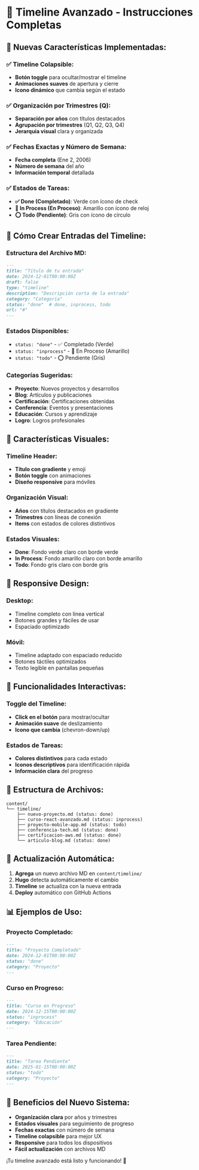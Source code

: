# 📅 Timeline Avanzado - Instrucciones Completas

## 🎯 **Nuevas Características Implementadas:**

### ✅ **Timeline Colapsible:**
- **Botón toggle** para ocultar/mostrar el timeline
- **Animaciones suaves** de apertura y cierre
- **Icono dinámico** que cambia según el estado

### ✅ **Organización por Trimestres (Q):**
- **Separación por años** con títulos destacados
- **Agrupación por trimestres** (Q1, Q2, Q3, Q4)
- **Jerarquía visual** clara y organizada

### ✅ **Fechas Exactas y Número de Semana:**
- **Fecha completa** (Ene 2, 2006)
- **Número de semana** del año
- **Información temporal** detallada

### ✅ **Estados de Tareas:**
- **✅ Done (Completado)**: Verde con ícono de check
- **🔄 In Process (En Proceso)**: Amarillo con ícono de reloj
- **⭕ Todo (Pendiente)**: Gris con ícono de círculo

## 📝 **Cómo Crear Entradas del Timeline:**

### **Estructura del Archivo MD:**
```markdown
---
title: "Título de tu entrada"
date: 2024-12-01T00:00:00Z
draft: false
type: "timeline"
description: "Descripción corta de la entrada"
category: "Categoría"
status: "done"  # done, inprocess, todo
url: "#"
---
```

### **Estados Disponibles:**
- `status: "done"` - ✅ Completado (Verde)
- `status: "inprocess"` - 🔄 En Proceso (Amarillo)
- `status: "todo"` - ⭕ Pendiente (Gris)

### **Categorías Sugeridas:**
- **Proyecto**: Nuevos proyectos y desarrollos
- **Blog**: Artículos y publicaciones
- **Certificación**: Certificaciones obtenidas
- **Conferencia**: Eventos y presentaciones
- **Educación**: Cursos y aprendizaje
- **Logro**: Logros profesionales

## 🎨 **Características Visuales:**

### **Timeline Header:**
- **Título con gradiente** y emoji
- **Botón toggle** con animaciones
- **Diseño responsive** para móviles

### **Organización Visual:**
- **Años** con títulos destacados en gradiente
- **Trimestres** con líneas de conexión
- **Items** con estados de colores distintivos

### **Estados Visuales:**
- **Done**: Fondo verde claro con borde verde
- **In Process**: Fondo amarillo claro con borde amarillo
- **Todo**: Fondo gris claro con borde gris

## 📱 **Responsive Design:**

### **Desktop:**
- Timeline completo con línea vertical
- Botones grandes y fáciles de usar
- Espaciado optimizado

### **Móvil:**
- Timeline adaptado con espaciado reducido
- Botones táctiles optimizados
- Texto legible en pantallas pequeñas

## 🚀 **Funcionalidades Interactivas:**

### **Toggle del Timeline:**
- **Click en el botón** para mostrar/ocultar
- **Animación suave** de deslizamiento
- **Icono que cambia** (chevron-down/up)

### **Estados de Tareas:**
- **Colores distintivos** para cada estado
- **Iconos descriptivos** para identificación rápida
- **Información clara** del progreso

## 📁 **Estructura de Archivos:**

```
content/
└── timeline/
    ├── nuevo-proyecto.md (status: done)
    ├── curso-react-avanzado.md (status: inprocess)
    ├── proyecto-mobile-app.md (status: todo)
    ├── conferencia-tech.md (status: done)
    ├── certificacion-aws.md (status: done)
    └── articulo-blog.md (status: done)
```

## 🔄 **Actualización Automática:**

1. **Agrega** un nuevo archivo MD en `content/timeline/`
2. **Hugo** detecta automáticamente el cambio
3. **Timeline** se actualiza con la nueva entrada
4. **Deploy** automático con GitHub Actions

## 📊 **Ejemplos de Uso:**

### **Proyecto Completado:**
```markdown
---
title: "Proyecto Completado"
date: 2024-12-01T00:00:00Z
status: "done"
category: "Proyecto"
---
```

### **Curso en Progreso:**
```markdown
---
title: "Curso en Progreso"
date: 2024-12-15T00:00:00Z
status: "inprocess"
category: "Educación"
---
```

### **Tarea Pendiente:**
```markdown
---
title: "Tarea Pendiente"
date: 2025-01-15T00:00:00Z
status: "todo"
category: "Proyecto"
---
```

## 🎯 **Beneficios del Nuevo Sistema:**

- **Organización clara** por años y trimestres
- **Estados visuales** para seguimiento de progreso
- **Fechas exactas** con número de semana
- **Timeline colapsible** para mejor UX
- **Responsive** para todos los dispositivos
- **Fácil actualización** con archivos MD

¡Tu timeline avanzado está listo y funcionando! 🎉
